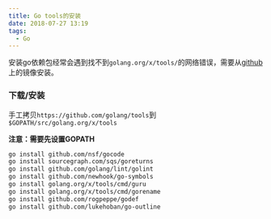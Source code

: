 ```yaml
---
title: Go tools的安装
date: 2018-07-27 13:19
tags:
  - Go
---
```


安装go依赖包经常会遇到找不到`golang.org/x/tools/`的网络错误，需要从[github](https://github.com/golang/tools)上的镜像安装。

### 下载/安装

手工拷贝`https://github.com/golang/tools`到`$GOPATH/src/golang.org/x/tools`

**注意：需要先设置GOPATH**

```bash
go install github.com/nsf/gocode
go install sourcegraph.com/sqs/goreturns
go install github.com/golang/lint/golint
go install github.com/newhook/go-symbols
go install golang.org/x/tools/cmd/guru
go install golang.org/x/tools/cmd/gorename
go install github.com/rogpeppe/godef
go install github.com/lukehoban/go-outline

```